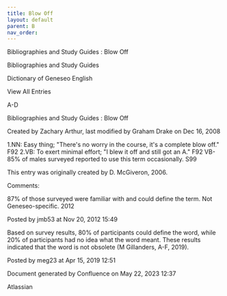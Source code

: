 ```yaml
---
title: Blow Off
layout: default
parent: B
nav_order:
---
```


Bibliographies and Study Guides : Blow Off

Bibliographies and Study Guides

Dictionary of Geneseo English

View All Entries

A-D

Bibliographies and Study Guides : Blow Off

Created by  Zachary Arthur, last modified by  Graham Drake on Dec 16, 2008

1.NN: Easy thing; &quot;There's no worry in the course, it's a complete blow off.&quot; F92 2.VB: To exert minimal effort; &quot;I blew it off and still got an A.&quot; F92 VB-85% of males surveyed reported to use this term occasionally. S99

This entry was originally created by D. McGiveron, 2006.

Comments:

87% of those surveyed were familiar with and could define the term. Not Geneseo-specific. 2012

Posted by jmb53 at Nov 20, 2012 15:49

Based on survey results, 80% of participants could define the word, while 20% of participants had no idea what the word meant. These results indicated that the word is not obsolete (M Gillanders, A-F, 2019).

Posted by meg23 at Apr 15, 2019 12:51

Document generated by Confluence on May 22, 2023 12:37

Atlassian
